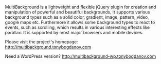 MultiBackground is a lightweight and flexible jQuery plugin for creation and manipulation of powerful and beautiful backgrounds. It supports various background types such as a solid color, gradient, image, pattern, video, google maps etc. Furthermore it allows some background types to react to events, such as scrolling, which results in various interesting effects like parallax. It is supported by most major browsers and mobile devices.

Please visit the project's homepage: http://multibackground.tonybogdanov.com

Need a WordPress version? http://multibackground-wp.tonybogdanov.com